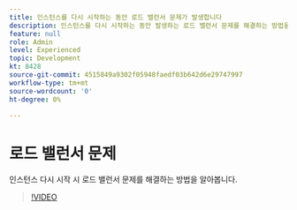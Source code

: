 ```yaml
---
title: 인스턴스를 다시 시작하는 동안 로드 밸런서 문제가 발생합니다
description: 인스턴스를 다시 시작하는 동안 발생하는 로드 밸런서 문제를 해결하는 방법을 알아봅니다
feature: null
role: Admin
level: Experienced
topic: Development
kt: 8428
source-git-commit: 4515849a9302f05948faedf03b642d6e29747997
workflow-type: tm+mt
source-wordcount: '0'
ht-degree: 0%

---
```



# 로드 밸런서 문제

인스턴스 다시 시작 시 로드 밸런서 문제를 해결하는 방법을 알아봅니다.
>[!VIDEO](https://video.tv.adobe.com/v/335984?quality=12)
